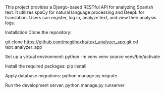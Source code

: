 This project provides a Django-based RESTful API for analyzing Spanish text. 
It utilizes spaCy for natural language processing and DeepL for translation. 
Users can register, log in, analyze text, and view their analysis logs.

Installation
Clone the repository:

git clone https://github.com/megiihoxha/text_analyzer_app.git
cd text_analyzer_app


Set up a virtual environment:
python -m venv venv
source venv/bin/activate


Install the required packages:
pip install


Apply database migrations:
python manage.py migrate


Run the development server:
python manage.py runserver
